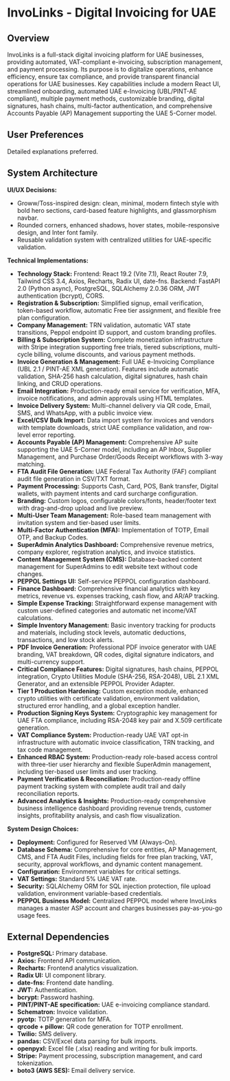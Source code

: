 # InvoLinks - Digital Invoicing for UAE

## Overview
InvoLinks is a full-stack digital invoicing platform for UAE businesses, providing automated, VAT-compliant e-invoicing, subscription management, and payment processing. Its purpose is to digitalize operations, enhance efficiency, ensure tax compliance, and provide transparent financial operations for UAE businesses. Key capabilities include a modern React UI, streamlined onboarding, automated UAE e-Invoicing (UBL/PINT-AE compliant), multiple payment methods, customizable branding, digital signatures, hash chains, multi-factor authentication, and comprehensive Accounts Payable (AP) Management supporting the UAE 5-Corner model.

## User Preferences
Detailed explanations preferred.

## System Architecture

**UI/UX Decisions:**
- Groww/Toss-inspired design: clean, minimal, modern fintech style with bold hero sections, card-based feature highlights, and glassmorphism navbar.
- Rounded corners, enhanced shadows, hover states, mobile-responsive design, and Inter font family.
- Reusable validation system with centralized utilities for UAE-specific validation.

**Technical Implementations:**
- **Technology Stack:** Frontend: React 19.2 (Vite 7.1), React Router 7.9, Tailwind CSS 3.4, Axios, Recharts, Radix UI, date-fns. Backend: FastAPI 2.0 (Python async), PostgreSQL, SQLAlchemy 2.0.36 ORM, JWT authentication (bcrypt), CORS.
- **Registration & Subscription:** Simplified signup, email verification, token-based workflow, automatic Free tier assignment, and flexible free plan configuration.
- **Company Management:** TRN validation, automatic VAT state transitions, Peppol endpoint ID support, and custom branding profiles.
- **Billing & Subscription System:** Complete monetization infrastructure with Stripe integration supporting free trials, tiered subscriptions, multi-cycle billing, volume discounts, and various payment methods.
- **Invoice Generation & Management:** Full UAE e-Invoicing Compliance (UBL 2.1 / PINT-AE XML generation). Features include automatic validation, SHA-256 hash calculation, digital signatures, hash chain linking, and CRUD operations.
- **Email Integration:** Production-ready email service for verification, MFA, invoice notifications, and admin approvals using HTML templates.
- **Invoice Delivery System:** Multi-channel delivery via QR code, Email, SMS, and WhatsApp, with a public invoice view.
- **Excel/CSV Bulk Import:** Data import system for invoices and vendors with template downloads, strict UAE compliance validation, and row-level error reporting.
- **Accounts Payable (AP) Management:** Comprehensive AP suite supporting the UAE 5-Corner model, including an AP Inbox, Supplier Management, and Purchase Order/Goods Receipt workflows with 3-way matching.
- **FTA Audit File Generation:** UAE Federal Tax Authority (FAF) compliant audit file generation in CSV/TXT format.
- **Payment Processing:** Supports Cash, Card, POS, Bank transfer, Digital wallets, with payment intents and card surcharge configuration.
- **Branding:** Custom logos, configurable colors/fonts, header/footer text with drag-and-drop upload and live preview.
- **Multi-User Team Management:** Role-based team management with invitation system and tier-based user limits.
- **Multi-Factor Authentication (MFA):** Implementation of TOTP, Email OTP, and Backup Codes.
- **SuperAdmin Analytics Dashboard:** Comprehensive revenue metrics, company explorer, registration analytics, and invoice statistics.
- **Content Management System (CMS):** Database-backed content management for SuperAdmins to edit website text without code changes.
- **PEPPOL Settings UI:** Self-service PEPPOL configuration dashboard.
- **Finance Dashboard:** Comprehensive financial analytics with key metrics, revenue vs. expenses tracking, cash flow, and AR/AP tracking.
- **Simple Expense Tracking:** Straightforward expense management with custom user-defined categories and automatic net income/VAT calculations.
- **Simple Inventory Management:** Basic inventory tracking for products and materials, including stock levels, automatic deductions, transactions, and low stock alerts.
- **PDF Invoice Generation:** Professional PDF invoice generator with UAE branding, VAT breakdown, QR codes, digital signature indicators, and multi-currency support.
- **Critical Compliance Features:** Digital signatures, hash chains, PEPPOL integration, Crypto Utilities Module (SHA-256, RSA-2048), UBL 2.1 XML Generator, and an extensible PEPPOL Provider Adapter.
- **Tier 1 Production Hardening:** Custom exception module, enhanced crypto utilities with certificate validation, environment validation, structured error handling, and a global exception handler.
- **Production Signing Keys System:** Cryptographic key management for UAE FTA compliance, including RSA-2048 key pair and X.509 certificate generation.
- **VAT Compliance System:** Production-ready UAE VAT opt-in infrastructure with automatic invoice classification, TRN tracking, and tax code management.
- **Enhanced RBAC System:** Production-ready role-based access control with three-tier user hierarchy and flexible SuperAdmin management, including tier-based user limits and user tracking.
- **Payment Verification & Reconciliation:** Production-ready offline payment tracking system with complete audit trail and daily reconciliation reports.
- **Advanced Analytics & Insights:** Production-ready comprehensive business intelligence dashboard providing revenue trends, customer insights, profitability analysis, and cash flow visualization.

**System Design Choices:**
- **Deployment:** Configured for Reserved VM (Always-On).
- **Database Schema:** Comprehensive for core entities, AP Management, CMS, and FTA Audit Files, including fields for free plan tracking, VAT, security, approval workflows, and dynamic content management.
- **Configuration:** Environment variables for critical settings.
- **VAT Settings:** Standard 5% UAE VAT rate.
- **Security:** SQLAlchemy ORM for SQL injection protection, file upload validation, environment variable-based credentials.
- **PEPPOL Business Model:** Centralized PEPPOL model where InvoLinks manages a master ASP account and charges businesses pay-as-you-go usage fees.

## External Dependencies

-   **PostgreSQL:** Primary database.
-   **Axios:** Frontend API communication.
-   **Recharts:** Frontend analytics visualization.
-   **Radix UI:** UI component library.
-   **date-fns:** Frontend date handling.
-   **JWT:** Authentication.
-   **bcrypt:** Password hashing.
-   **PINT/PINT-AE specification:** UAE e-invoicing compliance standard.
-   **Schematron:** Invoice validation.
-   **pyotp:** TOTP generation for MFA.
-   **qrcode + pillow:** QR code generation for TOTP enrollment.
-   **Twilio:** SMS delivery.
-   **pandas:** CSV/Excel data parsing for bulk imports.
-   **openpyxl:** Excel file (.xlsx) reading and writing for bulk imports.
-   **Stripe:** Payment processing, subscription management, and card tokenization.
-   **boto3 (AWS SES):** Email delivery service.